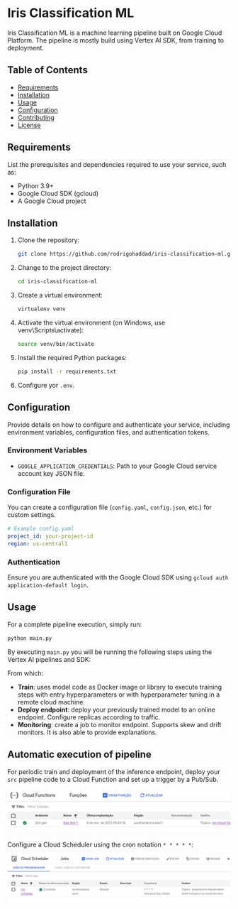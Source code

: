 # Iris Classification ML

Iris Classification ML is a machine learning pipeline built on 
Google Cloud Platform. The pipeline is mostly build using Vertex AI
SDK, from training to deployment.

## Table of Contents

- [Requirements](#requirements)
- [Installation](#installation)
- [Usage](#usage)
- [Configuration](#configuration)
- [Contributing](#contributing)
- [License](#license)

## Requirements

List the prerequisites and dependencies required to use your service, such as:

- Python 3.9+
- Google Cloud SDK (gcloud)
- A Google Cloud project

## Installation

1. Clone the repository:

   ```bash
   git clone https://github.com/rodrigohaddad/iris-classification-ml.git
   ```

2. Change to the project directory:

   ```bash
   cd iris-classification-ml
   ```
   
3. Create a virtual environment:
    ```bash
   virtualenv venv
   ```
   
4. Activate the virtual environment (on Windows, use venv\Scripts\activate):
    ```bash
   source venv/bin/activate
   ```

5. Install the required Python packages:

   ```bash
   pip install -r requirements.txt
   ```
   
6. Configure yor `.env`.


## Configuration

Provide details on how to configure and authenticate your service, including environment variables, configuration files, and authentication tokens.

### Environment Variables

- `GOOGLE_APPLICATION_CREDENTIALS`: Path to your Google Cloud service account key JSON file.

### Configuration File

You can create a configuration file (`config.yaml`, `config.json`, etc.) for custom settings.

```yaml
# Example config.yaml
project_id: your-project-id
region: us-central1
```

### Authentication

Ensure you are authenticated with the Google Cloud SDK using `gcloud auth application-default login`.

## Usage

For a complete pipeline execution, simply run:

```bash
python main.py
```

By executing `main.py` you will be running the following steps using the Vertex AI pipelines and SDK:

From which:
* **Train**: uses model code as Docker image or library to execute training 
steps with entry hyperparameters or with hyperparameter tuning in a remote cloud machine.
* **Deploy endpoint**: deploy your previously trained model to an online endpoint. Configure
replicas according to traffic.
* **Monitoring**: create a job to monitor endpoint. Supports skew and drift 
monitors. It is also able to provide explanations.

## Automatic execution of pipeline

For periodic train and deployment of the inference endpoint, deploy your `src` pipeline code to a Cloud Function and set up a trigger by a Pub/Sub.

![img.png](imgs/img.png)

Configure a Cloud Scheduler using the cron notation `* * * * *`:

![img.png](imgs/img2.png)

